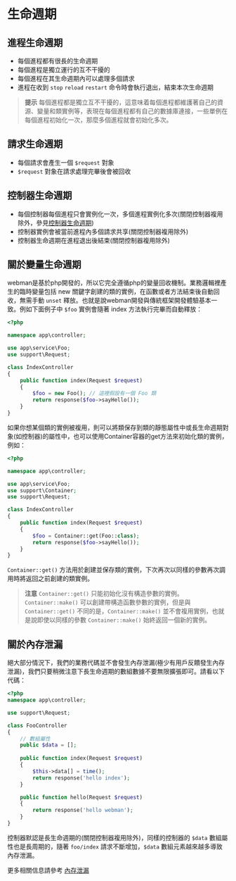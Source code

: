 # 生命週期

## 進程生命週期
- 每個進程都有很長的生命週期
- 每個進程是獨立運行的互不干擾的
- 每個進程在其生命週期內可以處理多個請求
- 進程在收到 `stop` `reload` `restart` 命令時會執行退出，結束本次生命週期

> **提示**
> 每個進程都是獨立互不干擾的，這意味着每個進程都維護著自己的資源、變量和類實例等，表現在每個進程都有自己的數據庫連接，一些單例在每個進程初始化一次，那麼多個進程就會初始化多次。

## 請求生命週期
- 每個請求會產生一個 `$request` 對象
- `$request` 對象在請求處理完畢後會被回收

## 控制器生命週期
- 每個控制器每個進程只會實例化一次，多個進程實例化多次(關閉控制器複用除外，參見[控制器生命週期](https://www.workerman.net/doc/webman/controller.html#%E7%94%9F%E5%91%BD%E5%91%A8%E6%9C%9F))
- 控制器實例會被當前進程內多個請求共享(關閉控制器複用除外)
- 控制器生命週期在進程退出後結束(關閉控制器複用除外)

## 關於變量生命週期
webman是基於php開發的，所以它完全遵循php的變量回收機制。業務邏輯裡產生的臨時變量包括 new 關鍵字創建的類的實例，在函數或者方法結束後自動回收，無需手動 `unset` 釋放。也就是說webman開發與傳統框架開發體驗基本一致。例如下面例子中 `$foo` 實例會隨著 index 方法執行完畢而自動釋放：
```php
<?php

namespace app\controller;

use app\service\Foo;
use support\Request;

class IndexController
{
    public function index(Request $request)
    {
        $foo = new Foo(); // 這裡假設有一個 Foo 類
        return response($foo->sayHello());
    }
}
```
如果你想某個類的實例被複用，則可以將類保存到類的靜態屬性中或長生命週期對象(如控制器)的屬性中，也可以使用Container容器的get方法來初始化類的實例，例如：
```php
<?php

namespace app\controller;

use app\service\Foo;
use support\Container;
use support\Request;

class IndexController
{
    public function index(Request $request)
    {
        $foo = Container::get(Foo::class);
        return response($foo->sayHello());
    }
}
```

`Container::get()` 方法用於創建並保存類的實例，下次再次以同樣的參數再次調用時將返回之前創建的類實例。

> **注意**
> `Container::get()` 只能初始化沒有構造參數的實例。`Container::make()` 可以創建帶構造函數參數的實例，但是與 `Container::get()` 不同的是，`Container::make()` 並不會複用實例，也就是說即使以同樣的參數 `Container::make()` 始終返回一個新的實例。

## 關於內存泄漏
絕大部分情況下，我們的業務代碼並不會發生內存泄漏(極少有用戶反饋發生內存泄漏)，我們只要稍微注意下長生命週期的數組數據不要無限擴張即可。請看以下代碼：
```php
<?php
namespace app\controller;

use support\Request;

class FooController
{
    // 數組屬性
    public $data = [];
    
    public function index(Request $request)
    {
        $this->data[] = time();
        return response('hello index');
    }

    public function hello(Request $request)
    {
        return response('hello webman');
    }
}
```
控制器默認是長生命週期的(關閉控制器複用除外)，同樣的控制器的 `$data` 數組屬性也是長周期的，隨著 `foo/index` 請求不斷增加，`$data` 數組元素越來越多導致內存泄漏。

更多相關信息請參考 [內存泄漏](./memory-leak.md)
